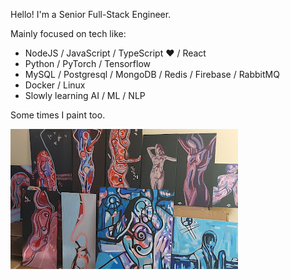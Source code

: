 Hello! I'm a Senior Full-Stack Engineer.

Mainly focused on tech like:

* NodeJS / JavaScript / TypeScript ❤️ / React
* Python / PyTorch / Tensorflow
* MySQL / Postgresql / MongoDB / Redis / Firebase / RabbitMQ
* Docker / Linux
* Slowly learning AI / ML / NLP

Some times I paint too.

![Paintings](./paintings.jpg)
